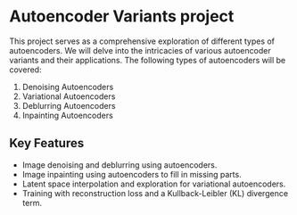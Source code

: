 # Autoencoder Variants project

This project serves as a comprehensive exploration of different types of autoencoders. We will delve into the intricacies of various autoencoder variants and their applications. The following types of autoencoders will be covered:

1. Denoising Autoencoders
2. Variational Autoencoders
3. Deblurring Autoencoders
4. Inpainting Autoencoders


## Key Features

- Image denoising and deblurring using autoencoders.
- Image inpainting using autoencoders to fill in missing parts.
- Latent space interpolation and exploration for variational autoencoders.
- Training with reconstruction loss and a Kullback-Leibler (KL) divergence term.

